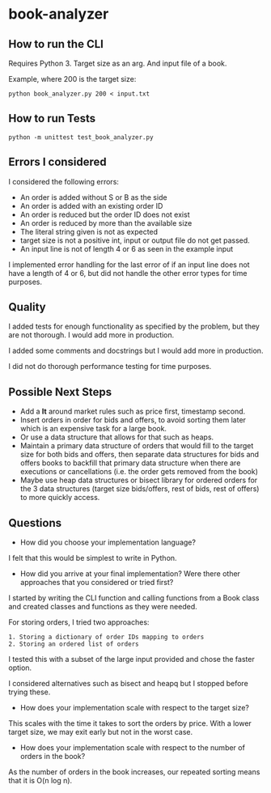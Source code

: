 # book-analyzer  
  
## How to run the CLI

Requires Python 3. 
Target size as an arg.
And input file of a book.

Example, where 200 is the target size:

`python book_analyzer.py 200 < input.txt`

## How to run Tests

`python -m unittest test_book_analyzer.py`

## Errors I considered

I considered the following errors:

* An order is added without S or B as the side
* An order is added with an existing order ID
* An order is reduced but the order ID does not exist
* An order is reduced by more than the available size
* The literal string given is not as expected
* target size is not a positive int, input or output file do not get passed.
* An input line is not of length 4 or 6 as seen in the example input

I implemented error handling for the last error of if an input line does not have a length of 4 or 6, but did not handle the other error types for time purposes.

## Quality

I added tests for enough functionality as specified by the problem, but they are not thorough.
I would add more in production.

I added some comments and docstrings but I would add more in production.

I did not do thorough performance testing for time purposes.

## Possible Next Steps

* Add a __lt__ around market rules such as price first, timestamp second.
* Insert orders in order for bids and offers, to avoid sorting them later which is an expensive task for a large book.
* Or use a data structure that allows for that such as heaps.
* Maintain a primary data structure of orders that would fill to the target size for both bids and offers, then separate data structures for bids and offers books to backfill that primary data structure when there are executions or cancellations (i.e. the order gets removed from the book)
* Maybe use heap data structures or bisect library for ordered orders for the 3 data structures (target size bids/offers, rest of bids, rest of offers) to more quickly access.

## Questions

* How did you choose your implementation language?

I felt that this would be simplest to write in Python.

* How did you arrive at your final implementation? Were there other approaches that you considered or tried first? 

I started by writing the CLI function and calling functions from a Book class and created classes and functions as they were needed.

For storing orders, I tried two approaches:

    1. Storing a dictionary of order IDs mapping to orders
    2. Storing an ordered list of orders

I tested this with a subset of the large input provided and chose the faster option.

I considered alternatives such as bisect and heapq but I stopped before trying these. 

* How does your implementation scale with respect to the target size?

This scales with the time it takes to sort the orders by price.
With a lower target size, we may exit early but not in the worst case.

* How does your implementation scale with respect to the number of orders in the book? 

As the number of orders in the book increases, our repeated sorting means that it is O(n log n).

